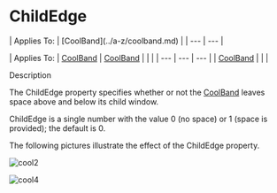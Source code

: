 




<h1 class="heading"><span class="name">ChildEdge</span></h1>
| Applies To: | [CoolBand](../a-z/coolband.md) |
| --- | ---  |

| Applies To: | [CoolBand](../a-z/coolband.md) | [CoolBand](../a-z/coolband.md) |  |  |
| --- | --- | ---  |
| [CoolBand](../a-z/coolband.md) |  |  |


Description


The ChildEdge property specifies whether or not the [CoolBand](../a-z/coolband.md) leaves space above and below its child window.


ChildEdge is a single number with the value 0 (no space) or 1 (space is provided); the default is 0.


The following pictures illustrate the effect of the ChildEdge property.


![cool2](../img/cool2.gif)


![cool4](../img/cool4.gif)



